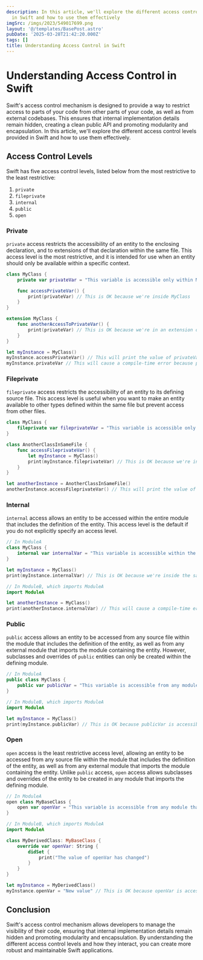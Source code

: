```yaml
---
description: In this article, we'll explore the different access control levels provided
  in Swift and how to use them effectively
imgSrc: /imgs/2023/549017699.png
layout: '@/templates/BasePost.astro'
pubDate: '2025-03-28T21:42:20.000Z'
tags: []
title: Understanding Access Control in Swift
---
```


# Understanding Access Control in Swift

Swift's access control mechanism is designed to provide a way to restrict access to parts of your code from other parts of your code, as well as from external codebases. This ensures that internal implementation details remain hidden, creating a clean public API and promoting modularity and encapsulation. In this article, we'll explore the different access control levels provided in Swift and how to use them effectively.

## Access Control Levels

Swift has five access control levels, listed below from the most restrictive to the least restrictive:

1. `private`
2. `fileprivate`
3. `internal`
4. `public`
5. `open`

### Private

`private` access restricts the accessibility of an entity to the enclosing declaration, and to extensions of that declaration within the same file. This access level is the most restrictive, and it is intended for use when an entity should only be available within a specific context.

```swift
class MyClass {
    private var privateVar = "This variable is accessible only within MyClass"

    func accessPrivateVar() {
        print(privateVar) // This is OK because we're inside MyClass
    }
}

extension MyClass {
    func anotherAccessToPrivateVar() {
        print(privateVar) // This is OK because we're in an extension of MyClass within the same file
    }
}

let myInstance = MyClass()
myInstance.accessPrivateVar() // This will print the value of privateVar
myInstance.privateVar // This will cause a compile-time error because privateVar is not accessible outside of MyClass
```

### Fileprivate

`fileprivate` access restricts the accessibility of an entity to its defining source file. This access level is useful when you want to make an entity available to other types defined within the same file but prevent access from other files.

```swift
class MyClass {
    fileprivate var fileprivateVar = "This variable is accessible only within the same file"
}

class AnotherClassInSameFile {
    func accessFileprivateVar() {
        let myInstance = MyClass()
        print(myInstance.fileprivateVar) // This is OK because we're inside the same file
    }
}

let anotherInstance = AnotherClassInSameFile()
anotherInstance.accessFileprivateVar() // This will print the value of fileprivateVar
```

### Internal

`internal` access allows an entity to be accessed within the entire module that includes the definition of the entity. This access level is the default if you do not explicitly specify an access level.

```swift
// In ModuleA
class MyClass {
    internal var internalVar = "This variable is accessible within the same module"
}

let myInstance = MyClass()
print(myInstance.internalVar) // This is OK because we're inside the same module (ModuleA)

// In ModuleB, which imports ModuleA
import ModuleA

let anotherInstance = MyClass()
print(anotherInstance.internalVar) // This will cause a compile-time error because internalVar is not accessible outside of ModuleA
```

### Public

`public` access allows an entity to be accessed from any source file within the module that includes the definition of the entity, as well as from any external module that imports the module containing the entity. However, subclasses and overrides of `public` entities can only be created within the defining module.

```swift
// In ModuleA
public class MyClass {
    public var publicVar = "This variable is accessible from any module that imports ModuleA"
}

// In ModuleB, which imports ModuleA
import ModuleA

let myInstance = MyClass()
print(myInstance.publicVar) // This is OK because publicVar is accessible from any module that imports ModuleA
```

### Open

`open` access is the least restrictive access level, allowing an entity to be accessed from any source file within the module that includes the definition of the entity, as well as from any external module that imports the module containing the entity. Unlike `public` access, `open` access allows subclasses and overrides of the entity to be created in any module that imports the defining module.

```swift
// In ModuleA
open class MyBaseClass {
    open var openVar = "This variable is accessible from any module that imports ModuleA and can be subclassed and overridden"
}

// In ModuleB, which imports ModuleA
import ModuleA

class MyDerivedClass: MyBaseClass {
    override var openVar: String {
        didSet {
            print("The value of openVar has changed")
        }
    }
}

let myInstance = MyDerivedClass()
myInstance.openVar = "New value" // This is OK because openVar is accessible from any module that imports ModuleA and can be subclassed and overridden
```

## Conclusion

Swift's access control mechanism allows developers to manage the visibility of their code, ensuring that internal implementation details remain hidden and promoting modularity and encapsulation. By understanding the different access control levels and how they interact, you can create more robust and maintainable Swift applications.